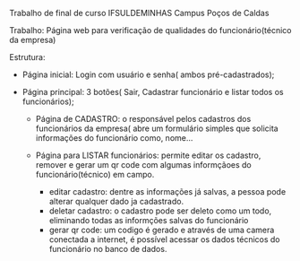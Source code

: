 Trabalho de final de curso IFSULDEMINHAS Campus Poços de Caldas

Trabalho: Página web para verificação de qualidades do funcionário(técnico da empresa)

Estrutura:
- Página inicial: Login com usuário e senha( ambos pré-cadastrados);

- Página principal: 3 botões( Sair, Cadastrar funcionário e listar todos os funcionários);
  - Página de CADASTRO: o responsável pelos cadastros dos funcionários da empresa( abre um formulário simples que solicita  informações do funcionário como, nome...
 
  - Página para LISTAR funcionários: permite editar os cadastro, remover e gerar um qr code com algumas informçãoes do funcionário(técnico) em campo.
    - editar cadastro: dentre as informações já salvas, a pessoa pode alterar qualquer dado ja cadastrado.
    - deletar cadastro: o cadastro pode ser deleto como um todo, eliminando todas as informções salvas do funcionário
    - gerar qr code: um codigo é gerado e através de uma camera conectada a internet, é possível acessar os dados técnicos do funcionário no banco de dados.
